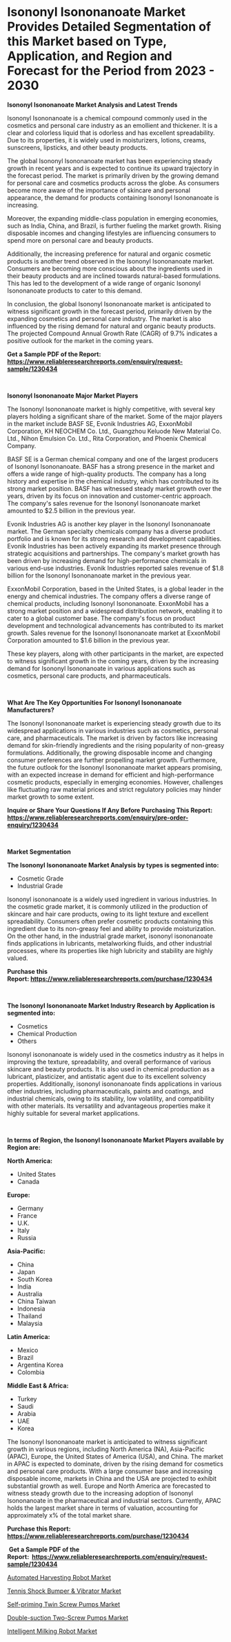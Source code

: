 <p><h1>Isononyl Isononanoate Market Provides Detailed Segmentation of this Market based on Type, Application, and Region and Forecast for the Period from 2023 - 2030</h1></p><p><strong>Isononyl Isononanoate Market Analysis and Latest Trends</strong></p>
<p><p>Isononyl Isononanoate is a chemical compound commonly used in the cosmetics and personal care industry as an emollient and thickener. It is a clear and colorless liquid that is odorless and has excellent spreadability. Due to its properties, it is widely used in moisturizers, lotions, creams, sunscreens, lipsticks, and other beauty products.</p><p>The global Isononyl Isononanoate market has been experiencing steady growth in recent years and is expected to continue its upward trajectory in the forecast period. The market is primarily driven by the growing demand for personal care and cosmetics products across the globe. As consumers become more aware of the importance of skincare and personal appearance, the demand for products containing Isononyl Isononanoate is increasing.</p><p>Moreover, the expanding middle-class population in emerging economies, such as India, China, and Brazil, is further fueling the market growth. Rising disposable incomes and changing lifestyles are influencing consumers to spend more on personal care and beauty products.</p><p>Additionally, the increasing preference for natural and organic cosmetic products is another trend observed in the Isononyl Isononanoate market. Consumers are becoming more conscious about the ingredients used in their beauty products and are inclined towards natural-based formulations. This has led to the development of a wide range of organic Isononyl Isononanoate products to cater to this demand.</p><p>In conclusion, the global Isononyl Isononanoate market is anticipated to witness significant growth in the forecast period, primarily driven by the expanding cosmetics and personal care industry. The market is also influenced by the rising demand for natural and organic beauty products. The projected Compound Annual Growth Rate (CAGR) of 9.7% indicates a positive outlook for the market in the coming years.</p></p>
<p><strong>Get a Sample PDF of the Report:&nbsp; <a href="https://www.reliableresearchreports.com/enquiry/request-sample/1230434">https://www.reliableresearchreports.com/enquiry/request-sample/1230434</a></strong></p>
<p>&nbsp;</p>
<p><strong>Isononyl Isononanoate Major Market Players</strong></p>
<p><p>The Isononyl Isononanoate market is highly competitive, with several key players holding a significant share of the market. Some of the major players in the market include BASF SE, Evonik Industries AG, ExxonMobil Corporation, KH NEOCHEM Co. Ltd., Guangzhou Keluode New Material Co. Ltd., Nihon Emulsion Co. Ltd., Rita Corporation, and Phoenix Chemical Company.</p><p>BASF SE is a German chemical company and one of the largest producers of Isononyl Isononanoate. BASF has a strong presence in the market and offers a wide range of high-quality products. The company has a long history and expertise in the chemical industry, which has contributed to its strong market position. BASF has witnessed steady market growth over the years, driven by its focus on innovation and customer-centric approach. The company's sales revenue for the Isononyl Isononanoate market amounted to $2.5 billion in the previous year.</p><p>Evonik Industries AG is another key player in the Isononyl Isononanoate market. The German specialty chemicals company has a diverse product portfolio and is known for its strong research and development capabilities. Evonik Industries has been actively expanding its market presence through strategic acquisitions and partnerships. The company's market growth has been driven by increasing demand for high-performance chemicals in various end-use industries. Evonik Industries reported sales revenue of $1.8 billion for the Isononyl Isononanoate market in the previous year.</p><p>ExxonMobil Corporation, based in the United States, is a global leader in the energy and chemical industries. The company offers a diverse range of chemical products, including Isononyl Isononanoate. ExxonMobil has a strong market position and a widespread distribution network, enabling it to cater to a global customer base. The company's focus on product development and technological advancements has contributed to its market growth. Sales revenue for the Isononyl Isononanoate market at ExxonMobil Corporation amounted to $1.6 billion in the previous year.</p><p>These key players, along with other participants in the market, are expected to witness significant growth in the coming years, driven by the increasing demand for Isononyl Isononanoate in various applications such as cosmetics, personal care products, and pharmaceuticals.</p></p>
<p>&nbsp;</p>
<p><strong>What Are The Key Opportunities For Isononyl Isononanoate Manufacturers?</strong></p>
<p><p>The Isononyl Isononanoate market is experiencing steady growth due to its widespread applications in various industries such as cosmetics, personal care, and pharmaceuticals. The market is driven by factors like increasing demand for skin-friendly ingredients and the rising popularity of non-greasy formulations. Additionally, the growing disposable income and changing consumer preferences are further propelling market growth. Furthermore, the future outlook for the Isononyl Isononanoate market appears promising, with an expected increase in demand for efficient and high-performance cosmetic products, especially in emerging economies. However, challenges like fluctuating raw material prices and strict regulatory policies may hinder market growth to some extent.</p></p>
<p><strong>Inquire or Share Your Questions If Any Before Purchasing This Report: <a href="https://www.reliableresearchreports.com/enquiry/pre-order-enquiry/1230434">https://www.reliableresearchreports.com/enquiry/pre-order-enquiry/1230434</a></strong></p>
<p>&nbsp;</p>
<p><strong>Market Segmentation</strong></p>
<p><strong>The Isononyl Isononanoate Market Analysis by types is segmented into:</strong></p>
<p><ul><li>Cosmetic Grade</li><li>Industrial Grade</li></ul></p>
<p><p>Isononyl isononanoate is a widely used ingredient in various industries. In the cosmetic grade market, it is commonly utilized in the production of skincare and hair care products, owing to its light texture and excellent spreadability. Consumers often prefer cosmetic products containing this ingredient due to its non-greasy feel and ability to provide moisturization. On the other hand, in the industrial grade market, isononyl isononanoate finds applications in lubricants, metalworking fluids, and other industrial processes, where its properties like high lubricity and stability are highly valued.</p></p>
<p><strong>Purchase this Report:&nbsp;<a href="https://www.reliableresearchreports.com/purchase/1230434">https://www.reliableresearchreports.com/purchase/1230434</a></strong></p>
<p>&nbsp;</p>
<p><strong>The Isononyl Isononanoate Market Industry Research by Application is segmented into:</strong></p>
<p><ul><li>Cosmetics</li><li>Chemical Production</li><li>Others</li></ul></p>
<p><p>Isononyl isononanoate is widely used in the cosmetics industry as it helps in improving the texture, spreadability, and overall performance of various skincare and beauty products. It is also used in chemical production as a lubricant, plasticizer, and antistatic agent due to its excellent solvency properties. Additionally, isononyl isononanoate finds applications in various other industries, including pharmaceuticals, paints and coatings, and industrial chemicals, owing to its stability, low volatility, and compatibility with other materials. Its versatility and advantageous properties make it highly suitable for several market applications.</p></p>
<p>&nbsp;</p>
<p><strong>In terms of Region, the Isononyl Isononanoate Market Players available by Region are:</strong></p>
<p>
    <p> <strong> North America: </strong>
        <ul>
            <li>United States</li>
            <li>Canada</li>
        </ul>
        </p> 
    <p> <strong> Europe: </strong>
        <ul>
            <li>Germany</li>
            <li>France</li>
            <li>U.K.</li>
            <li>Italy</li>
            <li>Russia</li>
        </ul>
        </p> 
    <p> <strong> Asia-Pacific: </strong>
        <ul>
            <li>China</li>
            <li>Japan</li>
            <li>South Korea</li>
            <li>India</li>
            <li>Australia</li>
            <li>China Taiwan</li>
            <li>Indonesia</li>
            <li>Thailand</li>
            <li>Malaysia</li>
        </ul>
        </p> 
    <p> <strong> Latin America: </strong>
        <ul>
            <li>Mexico</li>
            <li>Brazil</li>
            <li>Argentina Korea</li>
            <li>Colombia</li>
        </ul>
        </p> 
    <p> <strong> Middle East & Africa: </strong>
        <ul>
            <li>Turkey</li>
            <li>Saudi</li>
            <li>Arabia</li>
            <li>UAE</li>
            <li>Korea</li>
        </ul>
    </p>
    </p>
<p><p>The Isononyl Isononanoate market is anticipated to witness significant growth in various regions, including North America (NA), Asia-Pacific (APAC), Europe, the United States of America (USA), and China. The market in APAC is expected to dominate, driven by the rising demand for cosmetics and personal care products. With a large consumer base and increasing disposable income, markets in China and the USA are projected to exhibit substantial growth as well. Europe and North America are forecasted to witness steady growth due to the increasing adoption of Isononyl Isononanoate in the pharmaceutical and industrial sectors. Currently, APAC holds the largest market share in terms of valuation, accounting for approximately x% of the total market share.</p></p>
<p><strong>Purchase this Report: <a href="https://www.reliableresearchreports.com/purchase/1230434">https://www.reliableresearchreports.com/purchase/1230434</a></strong></p>
<p>&nbsp;<strong>Get a Sample PDF of the Report:&nbsp;&nbsp;<a href="https://www.reliableresearchreports.com/enquiry/request-sample/1230434">https://www.reliableresearchreports.com/enquiry/request-sample/1230434</a></strong></p>
<p><strong></strong></p>
<p><p><a href="https://medium.com/@joanobrien1990/automated-harvesting-robot-market-research-report-its-history-and-forecast-2023-to-2030-8462f9687878">Automated Harvesting Robot Market</a></p><p><a href="https://medium.com/@williambatz97/tennis-shock-bumper-amp-vibrator-market-size-market-outlook-and-market-forecast-2023-to-2030-b27f17e6f21a">Tennis Shock Bumper & Vibrator Market</a></p><p><a href="https://medium.com/@digitaldiviner12/self-priming-twin-screw-pumps-market-insight-market-trends-growth-forecasted-from-2023-to-2030-64e0579bf17d">Self-priming Twin Screw Pumps Market</a></p><p><a href="https://medium.com/@carolynfuller1997/decoding-double-suction-two-screw-pumps-market-metrics-market-share-trends-and-growth-patterns-d4bd8a33b007">Double-suction Two-Screw Pumps Market</a></p><p><a href="https://medium.com/@tiffanytran1905/intelligent-milking-robot-market-share-evolution-and-market-growth-trends-2023-2030-a5e9b23617bc">Intelligent Milking Robot Market</a></p></p>